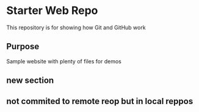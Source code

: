 # Starter Web Repo

This repository is for showing how Git and GitHub work

## Purpose

Sample website with plenty of files for demos

## new section

## not commited to remote reop but in local reppos